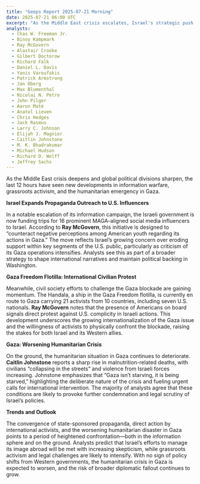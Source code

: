 ```yaml
---
title: "Geops Report 2025-07-21 Morning"
date: 2025-07-21 06:00 UTC
excerpt: "As the Middle East crisis escalates, Israel's strategic push to sway U.S. public opinion through MAGA-aligned influencers, coupled with the bold international civilian protest against the Gaza blockade, underscores a deepening global divide and a worsening humanitarian emergency that threatens to reshape geopolitical alliances and narratives."
analysts:
  - Chas W. Freeman Jr.
  - Binoy Kampmark
  - Ray McGovern
  - Alastair Crooke
  - Gilbert Doctorow
  - Richard Falk
  - Daniel L. Davis
  - Yanis Varoufakis
  - Patrick Armstrong
  - Jan Oberg
  - Max Blumenthal
  - Nicolai N. Petro
  - John Pilger
  - Aaron Maté
  - Anatol Lieven
  - Chris Hedges
  - Jack Rasmus
  - Larry C. Johnson
  - Elijah J. Magnier
  - Caitlin Johnstone
  - M. K. Bhadrakumar
  - Michael Hudson
  - Richard D. Wolff
  - Jeffrey Sachs
---
```


As the Middle East crisis deepens and global political divisions sharpen, the last 12 hours have seen new developments in information warfare, grassroots activism, and the humanitarian emergency in Gaza.

**Israel Expands Propaganda Outreach to U.S. Influencers**

In a notable escalation of its information campaign, the Israeli government is now funding trips for 16 prominent MAGA-aligned social media influencers to Israel. According to **Ray McGovern**, this initiative is designed to “counteract negative perceptions among American youth regarding its actions in Gaza.” The move reflects Israel’s growing concern over eroding support within key segments of the U.S. public, particularly as criticism of its Gaza operations intensifies. Analysts see this as part of a broader strategy to shape international narratives and maintain political backing in Washington.

**Gaza Freedom Flotilla: International Civilian Protest**

Meanwhile, civil society efforts to challenge the Gaza blockade are gaining momentum. The Handala, a ship in the Gaza Freedom flotilla, is currently en route to Gaza carrying 21 activists from 10 countries, including seven U.S. nationals. **Ray McGovern** notes that the presence of Americans on board signals direct protest against U.S. complicity in Israeli actions. This development underscores the growing internationalization of the Gaza issue and the willingness of activists to physically confront the blockade, raising the stakes for both Israel and its Western allies.

**Gaza: Worsening Humanitarian Crisis**

On the ground, the humanitarian situation in Gaza continues to deteriorate. **Caitlin Johnstone** reports a sharp rise in malnutrition-related deaths, with civilians “collapsing in the streets” and violence from Israeli forces increasing. Johnstone emphasizes that “Gaza isn’t starving, it is being starved,” highlighting the deliberate nature of the crisis and fueling urgent calls for international intervention. The majority of analysts agree that these conditions are likely to provoke further condemnation and legal scrutiny of Israel’s policies.

**Trends and Outlook**

The convergence of state-sponsored propaganda, direct action by international activists, and the worsening humanitarian disaster in Gaza points to a period of heightened confrontation—both in the information sphere and on the ground. Analysts predict that Israel’s efforts to manage its image abroad will be met with increasing skepticism, while grassroots activism and legal challenges are likely to intensify. With no sign of policy shifts from Western governments, the humanitarian crisis in Gaza is expected to worsen, and the risk of broader diplomatic fallout continues to grow.
